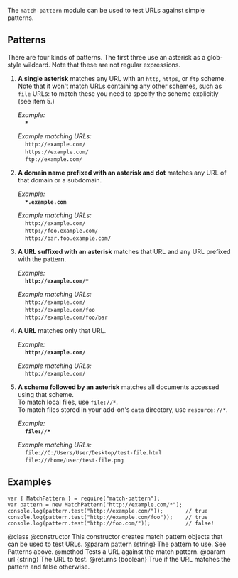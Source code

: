 The `match-pattern` module can be used to test URLs against simple patterns.


Patterns
--------

There are four kinds of patterns.  The first three use an asterisk as a
glob-style wildcard.  Note that these are not regular expressions.

1.   **A single asterisk** matches any URL with an `http`, `https`, or `ftp`
     scheme. Note that it won't match URLs containing any other schemes, such
     as `file` URLs: to match these you need to specify the scheme explicitly
     (see item 5.)

     *Example:*<br>
     &nbsp;&nbsp;&nbsp;&nbsp;**`*`**

     *Example matching URLs:*<br>
     &nbsp;&nbsp;&nbsp;&nbsp;`http://example.com/`<br>
     &nbsp;&nbsp;&nbsp;&nbsp;`https://example.com/`<br>
     &nbsp;&nbsp;&nbsp;&nbsp;`ftp://example.com/`

2.   **A domain name prefixed with an asterisk and dot** matches any URL of that
     domain or a subdomain.

     *Example:*<br>
     &nbsp;&nbsp;&nbsp;&nbsp;**`*.example.com`**

     *Example matching URLs:*<br>
     &nbsp;&nbsp;&nbsp;&nbsp;`http://example.com/`<br>
     &nbsp;&nbsp;&nbsp;&nbsp;`http://foo.example.com/`<br>
     &nbsp;&nbsp;&nbsp;&nbsp;`http://bar.foo.example.com/`

3.   **A URL suffixed with an asterisk** matches that URL and any URL prefixed
     with the pattern.

     *Example:*<br>
     &nbsp;&nbsp;&nbsp;&nbsp;**`http://example.com/*`**

     *Example matching URLs:*<br>
     &nbsp;&nbsp;&nbsp;&nbsp;`http://example.com/`<br>
     &nbsp;&nbsp;&nbsp;&nbsp;`http://example.com/foo`<br>
     &nbsp;&nbsp;&nbsp;&nbsp;`http://example.com/foo/bar`

4.   **A URL** matches only that URL.

     *Example:*<br>
     &nbsp;&nbsp;&nbsp;&nbsp;**`http://example.com/`**

     *Example matching URLs:*<br>
     &nbsp;&nbsp;&nbsp;&nbsp;`http://example.com/`

5.  **A scheme followed by an asterisk** matches all documents accessed using
     that scheme.<br>
     To match local files, use `file://*`.<br>
     To match files stored in your add-on's `data` directory, use
     `resource://*`.
    
    *Example:*<br>
     &nbsp;&nbsp;&nbsp;&nbsp;**`file://*`**

     *Example matching URLs:*<br>
     &nbsp;&nbsp;&nbsp;&nbsp;`file://C:/Users/User/Desktop/test-file.html`<br>
     &nbsp;&nbsp;&nbsp;&nbsp;`file:///home/user/test-file.png`<br>
     
Examples
--------

    var { MatchPattern } = require("match-pattern");
    var pattern = new MatchPattern("http://example.com/*");
    console.log(pattern.test("http://example.com/"));       // true
    console.log(pattern.test("http://example.com/foo"));    // true
    console.log(pattern.test("http://foo.com/"));           // false!

<api name="MatchPattern">
@class
<api name="MatchPattern">
@constructor
  This constructor creates match pattern objects that can be used to test URLs.
@param pattern {string}
  The pattern to use.  See Patterns above.
</api>

<api name="test">
@method
  Tests a URL against the match pattern.
@param url {string}
  The URL to test.
@returns {boolean}
  True if the URL matches the pattern and false otherwise.
</api>
</api>

